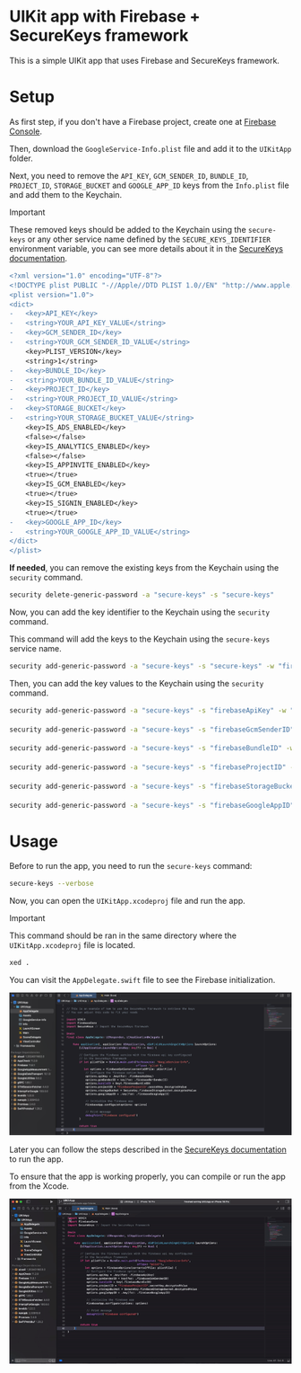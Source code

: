 # UIKit app with Firebase + SecureKeys framework

This is a simple UIKit app that uses Firebase and SecureKeys framework.

# Setup

As first step, if you don't have a Firebase project, create one at [Firebase Console](https://console.firebase.google.com/).

Then, download the `GoogleService-Info.plist` file and add it to the `UIKitApp` folder.

Next, you need to remove the `API_KEY`, `GCM_SENDER_ID`, `BUNDLE_ID`, `PROJECT_ID`, `STORAGE_BUCKET` and `GOOGLE_APP_ID` keys from the `Info.plist` file and add them to the Keychain.

> [!IMPORTANT]
> These removed keys should be added to the Keychain using the `secure-keys` or any other service name defined by the `SECURE_KEYS_IDENTIFIER` environment variable, you can see more details about it in the [SecureKeys documentation](/README.md#from-keychain).

```diff
<?xml version="1.0" encoding="UTF-8"?>
<!DOCTYPE plist PUBLIC "-//Apple//DTD PLIST 1.0//EN" "http://www.apple.com/DTDs/PropertyList-1.0.dtd">
<plist version="1.0">
<dict>
-	<key>API_KEY</key>
-	<string>YOUR_API_KEY_VALUE</string>
-	<key>GCM_SENDER_ID</key>
-	<string>YOUR_GCM_SENDER_ID_VALUE</string>
	<key>PLIST_VERSION</key>
	<string>1</string>
-	<key>BUNDLE_ID</key>
-	<string>YOUR_BUNDLE_ID_VALUE</string>
-	<key>PROJECT_ID</key>
-	<string>YOUR_PROJECT_ID_VALUE</string>
-	<key>STORAGE_BUCKET</key>
-	<string>YOUR_STORAGE_BUCKET_VALUE</string>
	<key>IS_ADS_ENABLED</key>
	<false></false>
	<key>IS_ANALYTICS_ENABLED</key>
	<false></false>
	<key>IS_APPINVITE_ENABLED</key>
	<true></true>
	<key>IS_GCM_ENABLED</key>
	<true></true>
	<key>IS_SIGNIN_ENABLED</key>
	<true></true>
-	<key>GOOGLE_APP_ID</key>
-	<string>YOUR_GOOGLE_APP_ID_VALUE</string>
</dict>
</plist>
```

**If needed**, you can remove the existing keys from the Keychain using the `security` command.

```bash
security delete-generic-password -a "secure-keys" -s "secure-keys"
```

Now, you can add the key identifier to the Keychain using the `security` command.

This command will add the keys to the Keychain using the `secure-keys` service name.

```bash
security add-generic-password -a "secure-keys" -s "secure-keys" -w "firebaseApiKey,firebaseGcmSenderID,firebaseBundleID,firebaseProjectID,firebaseStorageBucket,firebaseGoogleAppID"
```

Then, you can add the key values to the Keychain using the `security` command.

```bash
security add-generic-password -a "secure-keys" -s "firebaseApiKey" -w "your-api-key"

security add-generic-password -a "secure-keys" -s "firebaseGcmSenderID" -w "your-gcm-sender-id"

security add-generic-password -a "secure-keys" -s "firebaseBundleID" -w "your-bundle-id"

security add-generic-password -a "secure-keys" -s "firebaseProjectID" -w "your-project-id"

security add-generic-password -a "secure-keys" -s "firebaseStorageBucket" -w "your-storage-bucket"

security add-generic-password -a "secure-keys" -s "firebaseGoogleAppID" -w "your-google-app-id"
```

# Usage

Before to run the app, you need to run the `secure-keys` command:

```bash
secure-keys --verbose
```

Now, you can open the `UIKitApp.xcodeproj` file and run the app.

> [!IMPORTANT]
> This command should be ran in the same directory where the `UIKitApp.xcodeproj` file is located.

```bash
xed .
```

You can visit the `AppDelegate.swift` file to see the Firebase initialization.

![AppDelegate.swift file](/fixtures/UIKitFirebaseApp/docs/assets/app-delegate-swift-file.png)

Later you can follow the steps described in the [SecureKeys documentation](/README.md#how-to-install-the-securekeysxcframework-in-the-ios-project) to run the app.

To ensure that the app is working properly, you can compile or run the app from the Xcode.

![Example of the UIKit app running](/fixtures/UIKitFirebaseApp/docs/assets/run-xcode-app.gif)
